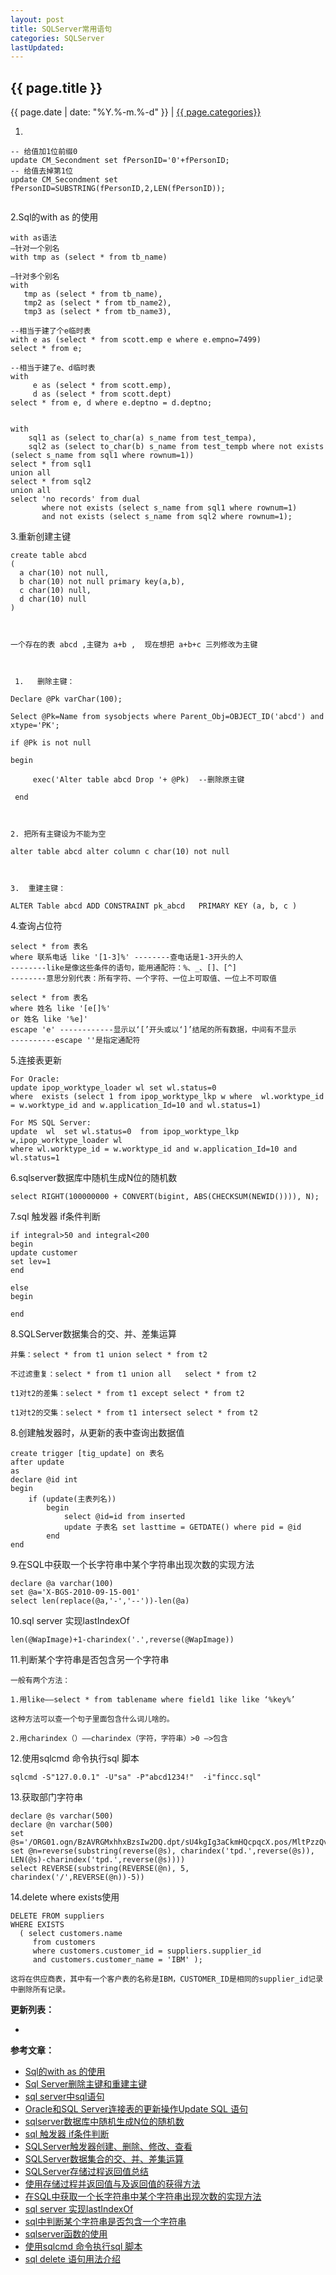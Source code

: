 ```yaml
---
layout: post
title: SQLServer常用语句
categories: SQLServer
lastUpdated: 
---
```


## {{ page.title }}

{{ page.date | date: "%Y.%-m.%-d" }} | <a href="/archive#{{ page.categories }}">{{ page.categories}}</a>

1.
```
-- 给值加1位前缀0
update CM_Secondment set fPersonID='0'+fPersonID;
-- 给值去掉第1位
update CM_Secondment set fPersonID=SUBSTRING(fPersonID,2,LEN(fPersonID));


```

2.Sql的with as 的使用

```
with as语法
–针对一个别名
with tmp as (select * from tb_name)

–针对多个别名
with
   tmp as (select * from tb_name),
   tmp2 as (select * from tb_name2),
   tmp3 as (select * from tb_name3),

--相当于建了个e临时表  
with e as (select * from scott.emp e where e.empno=7499)  
select * from e;  
   
--相当于建了e、d临时表  
with  
     e as (select * from scott.emp),  
     d as (select * from scott.dept)  
select * from e, d where e.deptno = d.deptno;  


with  
    sql1 as (select to_char(a) s_name from test_tempa),  
    sql2 as (select to_char(b) s_name from test_tempb where not exists (select s_name from sql1 where rownum=1))  
select * from sql1  
union all  
select * from sql2  
union all  
select 'no records' from dual  
       where not exists (select s_name from sql1 where rownum=1)  
       and not exists (select s_name from sql2 where rownum=1); 
```

3.重新创建主键

```
create table abcd
(
  a char(10) not null,
  b char(10) not null primary key(a,b),
  c char(10) null,
  d char(10) null
)

 

一个存在的表 abcd ,主键为 a+b ,  现在想把 a+b+c 三列修改为主键

 

 1.   删除主键：

Declare @Pk varChar(100);

Select @Pk=Name from sysobjects where Parent_Obj=OBJECT_ID('abcd') and xtype='PK';

if @Pk is not null

begin

     exec('Alter table abcd Drop '+ @Pk)  --删除原主键

 end

 

2. 把所有主键设为不能为空

alter table abcd alter column c char(10) not null

  

3.  重建主键：

ALTER Table abcd ADD CONSTRAINT pk_abcd   PRIMARY KEY (a, b, c )
```

4.查询占位符

```
select * from 表名
where 联系电话 like '[1-3]%' --------查电话是1-3开头的人
--------like是像这些条件的语句，能用通配符：%、_、[]、[^]
--------意思分别代表：所有字符、一个字符、一位上可取值、一位上不可取值

select * from 表名
where 姓名 like '[e[]%'
or 姓名 like '%e]'
escape 'e' ------------显示以‘[’开头或以‘]’结尾的所有数据，中间有不显示
----------escape ''是指定通配符
```

5.连接表更新

```
For Oracle:
update ipop_worktype_loader wl set wl.status=0
where  exists (select 1 from ipop_worktype_lkp w where  wl.worktype_id = w.worktype_id and w.application_Id=10 and wl.status=1)
 
For MS SQL Server:
update  wl  set wl.status=0  from ipop_worktype_lkp w,ipop_worktype_loader wl
where wl.worktype_id = w.worktype_id and w.application_Id=10 and wl.status=1
```

6.sqlserver数据库中随机生成N位的随机数

```
select RIGHT(100000000 + CONVERT(bigint, ABS(CHECKSUM(NEWID()))), N);
```

7.sql 触发器 if条件判断

```
if integral>50 and integral<200
begin
update customer
set lev=1
end

else 
begin

end
```

8.SQLServer数据集合的交、并、差集运算

```
并集：select * from t1 union select * from t2

不过滤重复：select * from t1 union all   select * from t2

t1对t2的差集：select * from t1 except select * from t2 

t1对t2的交集：select * from t1 intersect select * from t2

```

8.创建触发器时，从更新的表中查询出数据值

```
create trigger [tig_update] on 表名
after update  
as 
declare @id int
begin
	if (update(主表列名))
		begin
			select @id=id from inserted
			update 子表名 set lasttime = GETDATE() where pid = @id
		end
end
```

9.在SQL中获取一个长字符串中某个字符串出现次数的实现方法

```
declare @a varchar(100)
set @a='X-BGS-2010-09-15-001'
select len(replace(@a,'-','--'))-len(@a)
```

10.sql server 实现lastIndexOf

```
len(@WapImage)+1-charindex('.',reverse(@WapImage)) 
```

11.判断某个字符串是否包含另一个字符串

```
一般有两个方法：

1.用like——select * from tablename where field1 like like ‘%key%’

这种方法可以查一个句子里面包含什么词儿啥的。

2.用charindex（）——charindex（字符，字符串）>0 –>包含
```

12.使用sqlcmd 命令执行sql 脚本

```
sqlcmd -S"127.0.0.1" -U"sa" -P"abcd1234!"  -i"fincc.sql" 
```

13.获取部门字符串

```
declare @s varchar(500)
declare @n varchar(500)
set @s='/ORG01.ogn/BzAVRGMxhhxBzsIw2DQ.dpt/sU4kgIg3aCkmHQcpqcX.pos/MltPzzQvty9s6J6XS0I@sU4kgIg3aCkmHQcpqcX.psm'
set @n=reverse(substring(reverse(@s), charindex('tpd.',reverse(@s)), LEN(@s)-charindex('tpd.',reverse(@s))))
select REVERSE(substring(REVERSE(@n), 5, charindex('/',REVERSE(@n))-5))
```

14.delete where exists使用

```
DELETE FROM suppliers
WHERE EXISTS
  ( select customers.name
     from customers
     where customers.customer_id = suppliers.supplier_id
     and customers.customer_name = 'IBM' );

这将在供应商表，其中有一个客户表的名称是IBM，CUSTOMER_ID是相同的supplier_id记录中删除所有记录。
```

**更新列表：**

*



**参考文章：**

* [Sql的with as 的使用][1]
* [Sql Server删除主键和重建主键][2]
* [sql server中sql语句][3]
* [Oracle和SQL Server连接表的更新操作Update SQL 语句][4]
* [sqlserver数据库中随机生成N位的随机数][5]
* [sql 触发器 if条件判断][6]
* [SQLServer触发器创建、删除、修改、查看][7]
* [SQLServer数据集合的交、并、差集运算][8]
* [SQLServer存储过程返回值总结][9]
* [使用存储过程并返回值与及返回值的获得方法][10]
* [在SQL中获取一个长字符串中某个字符串出现次数的实现方法][11]
* [sql server 实现lastIndexOf][12]
* [sql中判断某个字符串是否包含一个字符串][13]
* [sqlserver函数的使用][14]
* [使用sqlcmd 命令执行sql 脚本][15]
* [sql delete 语句用法介绍][16]

[1]: https://blog.csdn.net/turejackon/article/details/76607492
[2]: https://blog.csdn.net/bobwu/article/details/5715529
[3]: https://zhidao.baidu.com/question/257951371
[4]: http://www.cnblogs.com/ycxyyzw/archive/2012/03/09/2387668.html
[5]: https://blog.csdn.net/u013628196/article/details/44778099
[6]: http://www.cnblogs.com/activities/archive/2012/06/06/2537605.html
[7]: https://blog.csdn.net/fwj380891124/article/details/7016328
[8]: https://blog.csdn.net/jinjazz/article/details/4527863
[9]: https://www.cnblogs.com/soundcode/p/6810712.html
[10]: http://www.cnblogs.com/zm235/archive/2008/05/09/1189622.html
[11]: https://www.jb51.net/article/39813.htm
[12]: http://tanyongbing.iteye.com/blog/2071375
[13]: https://www.cnblogs.com/ahlx/p/5292200.html
[14]: https://jingyan.baidu.com/article/7908e85caa9511af481ad2b4.html##1
[15]: https://blog.csdn.net/zghnpdswyp/article/details/49635609
[16]: https://yq.aliyun.com/ziliao/41767